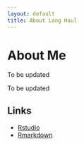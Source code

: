 ```yaml
---
layout: default
title: About Long Haul
---
```


<div class="post">
	<h1 class="pageTitle">About Me</h1>
	<p class="intro">To be updated </p>
	<p>To be updated</p>
	<h2>Links</h2>
	<ul>
		<li> <a href="https://www.rstudio.com/online-learning/">Rstudio</a> </li>
  		<li> <a href="http://rmarkdown.rstudio.com">Rmarkdown</a> </li>
  	</ul>
</div>
